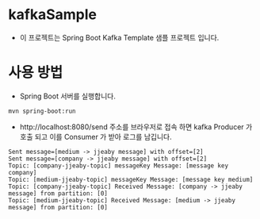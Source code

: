 # kafkaSample
 - 이 프로젝트는 Spring Boot Kafka Template 샘플 프로젝트 입니다.
 
 
# 사용 방법 
* Spring Boot 서버를 실행합니다. 
``` 
mvn spring-boot:run 
```
* http://localhost:8080/send 주소를 브라우저로 접속 하면 kafka Producer 가 호출 되고 이를 Consumer 가 받아 로그를 남깁니다. 

```$xslt
Sent message=[medium -> jjeaby message] with offset=[2]
Sent message=[company -> jjeaby message] with offset=[2]
Topic: [company-jjeaby-topic] messageKey Message: [message key company]
Topic: [medium-jjeaby-topic] messageKey Message: [message key medium]
Topic: [company-jjeaby-topic] Received Message: [company -> jjeaby message] from partition: [0]
Topic: [medium-jjeaby-topic] Received Message: [medium -> jjeaby message] from partition: [0]
```

